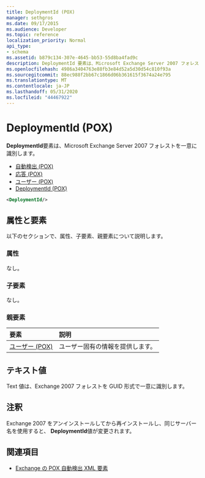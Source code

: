 ```yaml
---
title: DeploymentId (POX)
manager: sethgros
ms.date: 09/17/2015
ms.audience: Developer
ms.topic: reference
localization_priority: Normal
api_type:
- schema
ms.assetid: b879c134-307e-4645-bb53-55d8ba4fad9c
description: DeploymentId 要素は、Microsoft Exchange Server 2007 フォレストを一意に識別します。
ms.openlocfilehash: 4986a3404763e88fb3e84d52a5d30d54c810f93a
ms.sourcegitcommit: 88ec988f2bb67c1866d06b361615f3674a24e795
ms.translationtype: MT
ms.contentlocale: ja-JP
ms.lasthandoff: 05/31/2020
ms.locfileid: "44467922"
---
```

# <a name="deploymentid-pox"></a>DeploymentId (POX)

**DeploymentId**要素は、Microsoft Exchange Server 2007 フォレストを一意に識別します。 
  
- [自動検出 (POX)](autodiscover-pox.md)  
- [応答 (POX)](response-pox.md) 
- [ユーザー (POX)](user-pox.md)  
- [DeploymentId (POX)](deploymentid-pox.md)
  
```xml
<DeploymentId/>
```

## <a name="attributes-and-elements"></a>属性と要素

以下のセクションで、属性、子要素、親要素について説明します。
  
### <a name="attributes"></a>属性

なし。
  
### <a name="child-elements"></a>子要素

なし。
  
### <a name="parent-elements"></a>親要素

|**要素**|**説明**|
|:-----|:-----|
|[ユーザー (POX)](user-pox.md) <br/> |ユーザー固有の情報を提供します。  <br/> |
   
## <a name="text-value"></a>テキスト値

Text 値は、Exchange 2007 フォレストを GUID 形式で一意に識別します。
  
## <a name="remarks"></a>注釈

Exchange 2007 をアンインストールしてから再インストールし、同じサーバー名を使用すると、 **DeploymentId**値が変更されます。 
  
## <a name="see-also"></a>関連項目

- [Exchange の POX 自動検出 XML 要素](pox-autodiscover-xml-elements-for-exchange.md)

